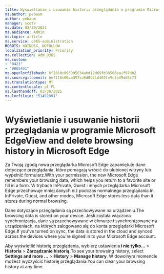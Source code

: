 ```yaml
---
title: Wyświetlanie i usuwanie historii przeglądania w programie Microsoft Edge
ms.author: pebaum
author: pebaum
manager: scotv
ms.date: 03/29/2021
ms.audience: Admin
ms.topic: article
ms.service: o365-administration
ROBOTS: NOINDEX, NOFOLLOW
localization_priority: Priority
ms.collection: Adm_O365
ms.custom:
- "9423"
- "9005491"
ms.openlocfilehash: 6f2810c893995634abd12d69fd98566ea1f97db2
ms.sourcegitcommit: bef118c00aa397cd6d8941d403fe9cfa49dd8c73
ms.translationtype: MT
ms.contentlocale: pl-PL
ms.lasthandoff: 03/30/2021
ms.locfileid: "51492091"
---
```

# <a name="view-and-delete-browsing-history-in-microsoft-edge"></a><span data-ttu-id="c3296-102">Wyświetlanie i usuwanie historii przeglądania w programie Microsoft Edge</span><span class="sxs-lookup"><span data-stu-id="c3296-102">View and delete browsing history in Microsoft Edge</span></span>

<span data-ttu-id="c3296-103">Za Twoją zgodą nowa przeglądarka Microsoft Edge zapamiętuje dane dotyczące przeglądania, które pomagają wrócić do ulubionej witryny lub wypełnić formularz.</span><span class="sxs-lookup"><span data-stu-id="c3296-103">With your permission, the new Microsoft Edge remembers your browsing data, which helps you return to a favorite site or fill in a form.</span></span> <span data-ttu-id="c3296-104">W trybach InPrivate, Guest i innych przeglądarka Microsoft Edge przechowuje mniej danych niż podczas normalnego przeglądania.</span><span class="sxs-lookup"><span data-stu-id="c3296-104">In InPrivate, Guest, and other modes, Microsoft Edge stores less data than it stores during normal browsing.</span></span>

<span data-ttu-id="c3296-105">Dane dotyczące przeglądania są przechowywane na urządzeniu.</span><span class="sxs-lookup"><span data-stu-id="c3296-105">The browsing data is stored on your device.</span></span> <span data-ttu-id="c3296-106">Jeśli została włączona synchronizacja, dane są przechowywane w chmurze i synchronizowane na urządzeniach, na których zalogowano się do konta przeglądarki Microsoft Edge.</span><span class="sxs-lookup"><span data-stu-id="c3296-106">If you've turned on sync, the data is stored in the cloud and synced across the devices where you're signed in to your Microsoft Edge account.</span></span>

<span data-ttu-id="c3296-107">Aby wyświetlić historię przeglądania, wybierz ustawienia **i nie tylko...**   >  **Historia**  >  **Zarządzanie historią.**</span><span class="sxs-lookup"><span data-stu-id="c3296-107">To see your browsing history, select **Settings and more ...**  > **History** > **Manage history**.</span></span> <span data-ttu-id="c3296-108">W dowolnym momencie możesz wyczyścić historię przeglądania.</span><span class="sxs-lookup"><span data-stu-id="c3296-108">You can clear your browsing history at any time.</span></span>